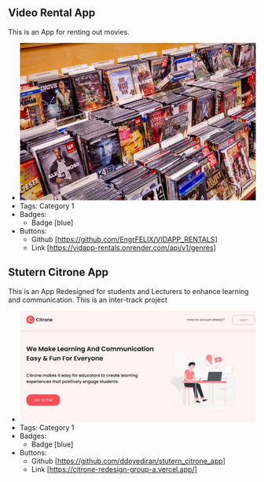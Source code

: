 ## Video Rental App
This is an App for renting out movies.
- ![600x200](../assets/vidrental.jpeg)
- Tags: Category 1
- Badges:
  - Badge [blue]
- Buttons:
  - Github [https://github.com/EngrFELIX/VIDAPP_RENTALS]
  - Link [https://vidapp-rentals.onrender.com/api/v1/genres]

## Stutern Citrone App
This is an App Redesigned for students and Lecturers to enhance learning and communication. This is an inter-track project
- ![600x200](../assets/citrone.jpeg.jpg)
- Tags: Category 1
- Badges:
  - Badge [blue]
- Buttons:
  - Github [https://github.com/ddoyediran/stutern_citrone_app]
  - Link [https://citrone-redesign-group-a.vercel.app/]
